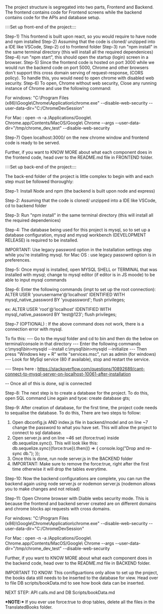 The project structure is segregated into two parts, Frontend and Backend. The frontend contains code for Frontend screens while the backend contains code for the APIs and database setup.

::::Set up front-end of the project::::

Step-1) This frontend is built upon react, so you would require to have node and npm installed
Step-2) Assuming that the code is cloned/ unzipped into a IDE like VSCode,
Step-2) cd to frontend folder
Step-3) run "npm install" in the same terminal directory (this will install all the required dependenices)
Step-4) run "npm start", this should open the startup (login) screen in a browser.
Step-5) Since the frontend code is hosted on port 3000 while we would run the backend code on port 5000, Chrome and other browsers don't support this cross domain serving of request-response, (CORS policy). To handle this, you would need to open chrome with disabled web security.
Step-6) To open, Chrome without web security, Close any running instance of Chrome and use the following command:

For windows: "C:\Program Files (x86)\Google\Chrome\Application\chrome.exe" --disable-web-security --user-data-dir="C:/ChromeDevSession"

For Mac : open -n -a /Applications/Google\ Chrome.app/Contents/MacOS/Google\ Chrome --args --user-data-dir="/tmp/chrome_dev_test" --disable-web-security

Step-7) Open localhost:3000/ on the new chrome window and frontend code is ready to be served.

Further, if you want to KNOW MORE about what each component does in the frontend code, head over to the README.md file in FRONTEND folder.

::::Set up back-end of the project::::

The back-end folder of the project is little complex to begin with and each step must be followed thoroughly:

Step-1: Install Node and npm (the backend is built upon node and express)

Step-2: Assuming that the code is cloned/ unzipped into a IDE like VSCode, cd to backend folder

Step-3: Run "npm install" in the same terminal directory (this will install all the required dependenices)

Step-4: The database being used for this project is mysql, so to set up a database configuration, mysql and mysql workbench (DEVELOPMENT RELEASE) is required to be installed.

IMPORTANT: Use legacy password option in the Installation settings step while you're installing mysql.
for Mac OS : use legacy passowrd option is in preferences.

Step-5: Once mysql is installed, open MYSQL SHELL or TERMINAL that was installed with mysql; change to mysql editor (if editor is in JS moode) to be able to input mysql commands

Step-6: Enter the following commands (impt to set up the root connection):
ALTER USER 'yourusername'@'localhost' IDENTIFIED WITH mysql_native_password BY 'youpassword';
flush privileges;

ex: ALTER USER 'root'@'localhost' IDENTIFIED WITH mysql_native_password BY 'test@123';
flush privileges;

Step-7 (OPTIONAL) : If the above command does not work, there is a connection error with mysql.

To fix this:
--- Go to the mysql folder and cd to bin and then do the below on terminal/console in that directory
--- Enter the following commands
c:\mysql\bin>mysqld --install
c:\mysql\bin>mysqld --initialize
--- Then press "Windows key + R" write "services.msc", run as admin (for windows)
--- Look for MySql service (80 if available), stop and restart the service.

--- Steps here : https://stackoverflow.com/questions/10892689/cant-connect-to-mysql-server-on-localhost-10061-after-installation

-- Once all of this is done, sql is connected

Step-8: The next step is to create a database for the project. To do this, open SQL command Line again and tyoe:
create database gts;

Step-9: After creation of database, for the first time, the project code needs to sequalise the database. To do this,
There are two steps to follow:

1. Open dbconfig.js AND index.js file in backend/model and on line ~7 change the password to what you have set. This will allow the project to connect to sql database.
2. Open server.js and on line ~46 set {force:true} inside db.sequelize.sync(). This will look like this:
   db.sequelize.sync({force:true}).then(() => {
   console.log("Drop and re-sync db.");
   });
3. Once this is done, run node server.js in the BACKEND folder
4. IMPORTANT: Make sure to remove the force:true, right after the first time otherwise it will drop the tables everytime.

Step-10: Now the backend configurations are complete, you can run the backend again using node server.js or nodemon server.js (nodemon allows you to make changes and not reload)

Step-11: Open Chrome browser with Diable webs security mode. This is because the frontend and backend server created are on different domains and chrome blocks api requests with cross domains.

For windows: "C:\Program Files (x86)\Google\Chrome\Application\chrome.exe" --disable-web-security --user-data-dir="C:/ChromeDevSession"

For Mac : open -n -a /Applications/Google\ Chrome.app/Contents/MacOS/Google\ Chrome --args --user-data-dir="/tmp/chrome_dev_test" --disable-web-security

Further, if you want to KNOW MORE about what each component does in the backend code, head over to the README.md file in BACKEND folder.

IMPORTANT TO KNOW: This conifiguartions only allow to set up the project, the books data still needs to be inserted to the database for view. Head over to file DB scripts/bookData.md to see how book data can be inserted.

NEXT STEP: API calls.md and DB Scripts/bookData.md

**\***NOTE:**\***
If you ever use force:true to drop tables, delete all the files in the TranslatedBooks folder.
